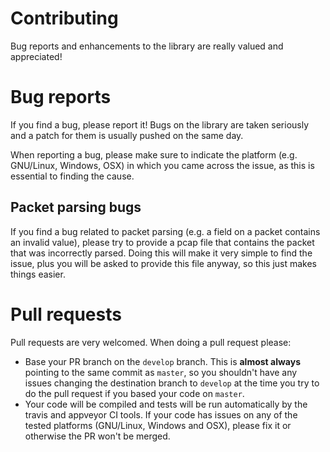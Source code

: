 # Contributing

Bug reports and enhancements to the library are really valued and appreciated!

# Bug reports

If you find a bug, please report it! Bugs on the library are taken seriously 
and a patch for them is usually pushed on the same day. 

When reporting a bug, please make sure to indicate the platform (e.g. GNU/Linux, Windows, OSX)
in which you came across the issue, as this is essential to finding the cause.

## Packet parsing bugs

If you find a bug related to packet parsing (e.g. a field on a packet contains an 
invalid value), please try to provide a pcap file that contains the packet that
was incorrectly parsed. Doing this will make it very simple to find the issue, plus
you will be asked to provide this file anyway, so this just makes things
easier.

# Pull requests

Pull requests are very welcomed. When doing a pull request please:

* Base your PR branch on the `develop` branch. This is **almost always** pointing to the
same commit as `master`, so you shouldn't have any issues changing the destination branch
to `develop` at the time you try to do the pull request if you based your code on `master`.
* Your code will be compiled and tests will be run automatically by the travis and 
appveyor CI tools. If your code has issues on any of the tested platforms (GNU/Linux, Windows
and OSX), please fix it or otherwise the PR won't be merged. 
